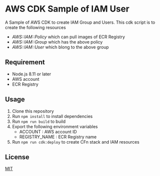 # AWS CDK Sample of IAM User

A Sample of AWS CDK to create IAM Group and Users.
This cdk script is to create the following resources

- *AWS::IAM::Policy* which can pull images of ECR Registry
- *AWS::IAM::Group* which has the above policy
- *AWS::IAM::User* which blong to the above group

## Requirement

- Node.js 8.11 or later
- AWS account
- ECR Registry

## Usage

1. Clone this repository
2. Run `npm install` to install dependencies
3. Run `npm run build` to build
4. Export the following environment variables
   - ACCOUNT : AWS account ID
   - REGISTRY_NAME : ECR Registry name
5. Run `npm run cdk:deploy` to create CFn stack and IAM resources

## License
[MIT](LICENSE)
